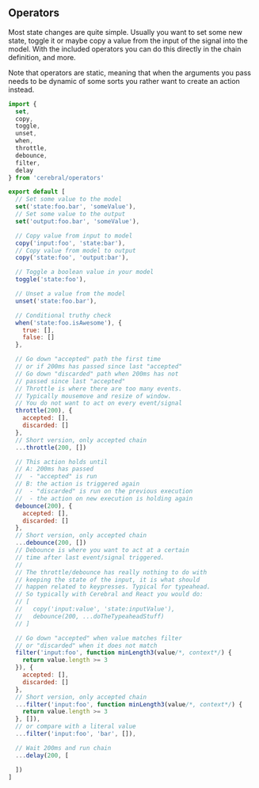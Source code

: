 ## Operators

Most state changes are quite simple. Usually you want to set some new state, toggle it or maybe copy a value from the input of the signal into the model. With the included operators you can do this directly in the chain definition, and more.

Note that operators are static, meaning that when the arguments you pass needs to be dynamic of some sorts you rather want to create an action instead.

```javascript
import {
  set,
  copy,
  toggle,
  unset,
  when,
  throttle,
  debounce,
  filter,
  delay
} from 'cerebral/operators'

export default [
  // Set some value to the model
  set('state:foo.bar', 'someValue'),
  // Set some value to the output
  set('output:foo.bar', 'someValue'),

  // Copy value from input to model
  copy('input:foo', 'state:bar'),
  // Copy value from model to output
  copy('state:foo', 'output:bar'),

  // Toggle a boolean value in your model
  toggle('state:foo'),

  // Unset a value from the model
  unset('state:foo.bar'),

  // Conditional truthy check
  when('state:foo.isAwesome'), {
    true: [],
    false: []
  },

  // Go down "accepted" path the first time
  // or if 200ms has passed since last "accepted"
  // Go down "discarded" path when 200ms has not
  // passed since last "accepted"
  // Throttle is where there are too many events. 
  // Typically mousemove and resize of window. 
  // You do not want to act on every event/signal
  throttle(200), {
    accepted: [],
    discarded: []
  },
  // Short version, only accepted chain
  ...throttle(200, [])

  // This action holds until
  // A: 200ms has passed
  //  - "accepted" is run
  // B: the action is triggered again
  //  - "discarded" is run on the previous execution
  //  - the action on new execution is holding again
  debounce(200), {
    accepted: [],
    discarded: []
  },
  // Short version, only accepted chain
  ...debounce(200, [])
  // Debounce is where you want to act at a certain 
  // time after last event/signal triggered. 
  //
  // The throttle/debounce has really nothing to do with 
  // keeping the state of the input, it is what should 
  // happen related to keypresses. Typical for typeahead. 
  // So typically with Cerebral and React you would do:
  // [
  //   copy('input:value', 'state:inputValue'),
  //   debounce(200, ...doTheTypeaheadStuff)
  // ]

  // Go down "accepted" when value matches filter
  // or "discarded" when it does not match
  filter('input:foo', function minLength3(value/*, context*/) {
    return value.length >= 3
  }), {
    accepted: [],
    discarded: []
  },
  // Short version, only accepted chain
  ...filter('input:foo', function minLength3(value/*, context*/) {
    return value.length >= 3
  }, []),
  // or compare with a literal value
  ...filter('input:foo', 'bar', []),

  // Wait 200ms and run chain
  ...delay(200, [

  ])
]
```
